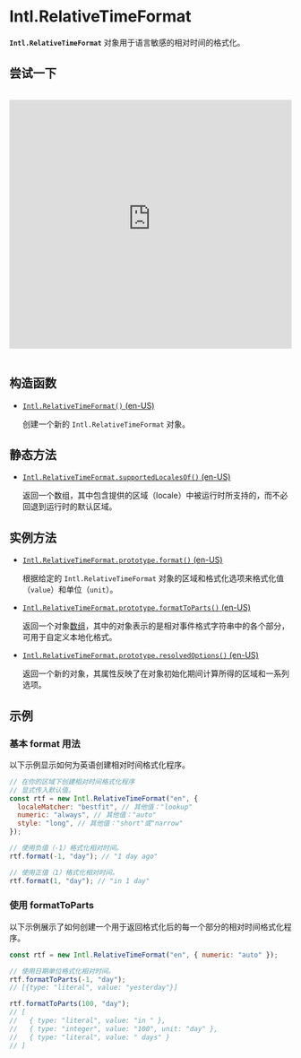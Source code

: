 # Intl.RelativeTimeFormat

**`Intl.RelativeTimeFormat`** 对象用于语言敏感的相对时间的格式化。

## 尝试一下

<iframe class="interactive is-js-height" height="200" src="https://interactive-examples.mdn.mozilla.net/pages/js/intl-relativetimeformat.html" title="MDN Web Docs Interactive Example" loading="lazy" data-readystate="complete" style="box-sizing: border-box; border: 0px; max-width: 100%; width: 765.719px; background-color: var(--background-secondary); border-radius: var(--elem-radius); color: var(--text-primary); height: 444px; margin: 1rem 0px; padding: 0px;"></iframe>

## 构造函数

-   [`Intl.RelativeTimeFormat()` (en-US)](https://developer.mozilla.org/en-US/docs/Web/JavaScript/Reference/Global_Objects/Intl/RelativeTimeFormat/RelativeTimeFormat)

    创建一个新的 `Intl.RelativeTimeFormat` 对象。

## 静态方法

-   [`Intl.RelativeTimeFormat.supportedLocalesOf()` (en-US)](https://developer.mozilla.org/en-US/docs/Web/JavaScript/Reference/Global_Objects/Intl/RelativeTimeFormat/supportedLocalesOf)

    返回一个数组，其中包含提供的区域（locale）中被运行时所支持的，而不必回退到运行时的默认区域。

## 实例方法

-   [`Intl.RelativeTimeFormat.prototype.format()` (en-US)](https://developer.mozilla.org/en-US/docs/Web/JavaScript/Reference/Global_Objects/Intl/RelativeTimeFormat/format)

    根据给定的 `Intl.RelativeTimeFormat` 对象的区域和格式化选项来格式化值（`value`）和单位（`unit`）。

-   [`Intl.RelativeTimeFormat.prototype.formatToParts()` (en-US)](https://developer.mozilla.org/en-US/docs/Web/JavaScript/Reference/Global_Objects/Intl/RelativeTimeFormat/formatToParts)

    返回一个对象[数组](https://developer.mozilla.org/zh-CN/docs/Web/JavaScript/Reference/Global_Objects/Array)，其中的对象表示的是相对事件格式字符串中的各个部分，可用于自定义本地化格式。

-   [`Intl.RelativeTimeFormat.prototype.resolvedOptions()` (en-US)](https://developer.mozilla.org/en-US/docs/Web/JavaScript/Reference/Global_Objects/Intl/RelativeTimeFormat/resolvedOptions)

    返回一个新的对象，其属性反映了在对象初始化期间计算所得的区域和一系列选项。

## 示例

### 基本 format 用法

以下示例显示如何为英语创建相对时间格式化程序。

```js
// 在你的区域下创建相对时间格式化程序
// 显式传入默认值。
const rtf = new Intl.RelativeTimeFormat("en", {
  localeMatcher: "bestfit", // 其他值："lookup"
  numeric: "always", // 其他值："auto"
  style: "long", // 其他值："short"或"narrow"
});

// 使用负值（-1）格式化相对时间。
rtf.format(-1, "day"); // "1 day ago"

// 使用正值（1）格式化相对时间。
rtf.format(1, "day"); // "in 1 day"
```

### 使用 formatToParts

以下示例展示了如何创建一个用于返回格式化后的每一个部分的相对时间格式化程序。

```js
const rtf = new Intl.RelativeTimeFormat("en", { numeric: "auto" });

// 使用日期单位格式化相对时间。
rtf.formatToParts(-1, "day");
// [{type: "literal", value: "yesterday"}]

rtf.formatToParts(100, "day");
// [
//   { type: "literal", value: "in " },
//   { type: "integer", value: "100", unit: "day" },
//   { type: "literal", value: " days" }
// ]
```
